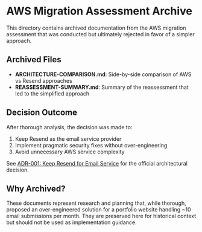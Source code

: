 # AWS Migration Assessment Archive

This directory contains archived documentation from the AWS migration assessment that was conducted but ultimately rejected in favor of a simpler approach.

## Archived Files

- **ARCHITECTURE-COMPARISON.md**: Side-by-side comparison of AWS vs Resend approaches
- **REASSESSMENT-SUMMARY.md**: Summary of the reassessment that led to the simplified approach

## Decision Outcome

After thorough analysis, the decision was made to:
1. Keep Resend as the email service provider
2. Implement pragmatic security fixes without over-engineering
3. Avoid unnecessary AWS service complexity

See [ADR-001: Keep Resend for Email Service](../../adrs/ADR-001-keep-resend-for-email.md) for the official architectural decision.

## Why Archived?

These documents represent research and planning that, while thorough, proposed an over-engineered solution for a portfolio website handling ~10 email submissions per month. They are preserved here for historical context but should not be used as implementation guidance.